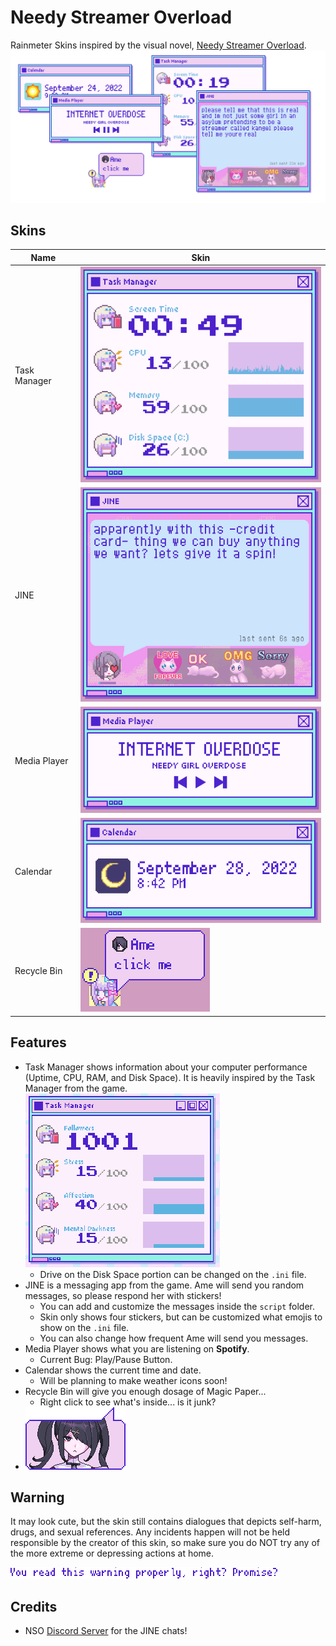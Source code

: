 # Needy Streamer Overload
Rainmeter Skins inspired by the visual novel, [Needy Streamer Overload](https://store.steampowered.com/app/1451940/NEEDY_STREAMER_OVERLOAD/).
![Features](Preview/Features.png)

## Skins
|Name|Skin|
|-|-|
|Task Manager|![Task Manager](Preview/Task%20Manager.png)|
|JINE|![JINE](Preview/JINE.png)
|Media Player|![Media Player](Preview/Media%20Player.png)
|Calendar|![Calendar](Preview/Calendar.png)|
|Recycle Bin|![Recycle Bin](Preview/Recycle%20Bin.png)

## Features
- Task Manager shows information about your computer performance (Uptime, CPU, RAM, and Disk Space). It is heavily inspired by the Task Manager from the game.  
![Task Manager from Game](Preview/Task%20Manager%20Game.png)
  - Drive on the Disk Space portion can be changed on the `.ini` file.
- JINE is a messaging app from the game. Ame will send you random messages, so please respond her with stickers!
  - You can add and customize the messages inside the `script` folder.
  - Skin only shows four stickers, but can be customized what emojis to show on the `.ini` file.
  - You can also change how frequent Ame will send you messages.
- Media Player shows what you are listening on **Spotify**.
  - Current Bug: Play/Pause Button.
- Calendar shows the current time and date.
  - Will be planning to make weather icons soon!
- Recycle Bin will give you enough dosage of Magic Paper...
  - Right click to see what's inside... is it junk?
- ![Ame](@Resources/Images/ame_pissed.png)

## Warning
It may look cute, but the skin still contains dialogues that depicts self-harm, drugs, and sexual references. Any incidents happen will not be held responsible by the creator of this skin, so make sure you do NOT try any of the more extreme or depressing actions at home.

![Warning](Preview/Warning.png)

## Credits
- NSO [Discord Server](https://discord.com/invite/JNGgNCX6Ue) for the JINE chats!
